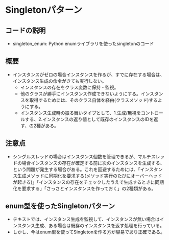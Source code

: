 # Singletonパターン
## コードの説明
- singleton_enum: Python enumライブラリを使ったsingletonのコード
## 概要
- インスタンスがゼロの場合インスタンスを作るが、すでに存在する場合は、インスタンス生成の命令がきても実行しない。
  - インスタンスの存在をクラス変数に保持・監視。
  - 他のクラスが勝手にインスタンス作成できないようにする。インスタンスを取得するためには、そのクラス自体を経由(クラスメソッド)するようにする。
  - インスタンス生成時の振る舞いタイプとして、1.生成/無視をコントロールする、2.インスタンスの返り値として既存のインスタンスのIDを返す、の2種がある。

## 注意点
- シングルスレッドの場合はインスタンス個数を管理できるが、マルチスレッドの場合インスタンスの存在が確定する前に次のインスタンスを生成する、という問題が発生する場合がある。これを回避するためには、「インスタンス生成メソッドに同期化を要求する(メソッド実行のたびにオーバーヘッドが起きる)」「インスタンスの存在をチェックしたうえで生成するときに同期化を要求する」「さっさとインスタンスを作っておく」の2種類がある。

## enum型を使ったSingletonパターン
- テキストでは、インスタンス生成を監視して、インスタンスが無い場合はインスタンス生成、ある場合は既存のインスタンスを返す処理を行っている。
- しかし、今はenum型を使ってSingletonを作る方が容易であり正確である。
